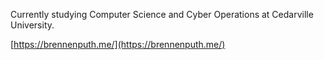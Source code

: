 Currently studying Computer Science and Cyber Operations at Cedarville University.

[https://brennenputh.me/](https://brennenputh.me/)
